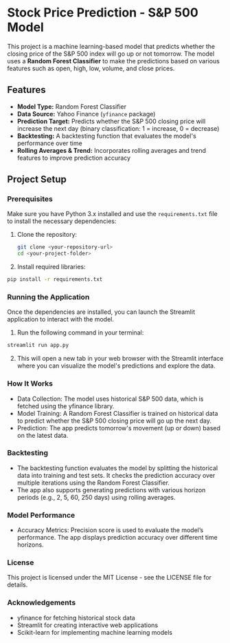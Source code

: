 # Stock Price Prediction - S&P 500 Model

This project is a machine learning-based model that predicts whether the closing price of the S&P 500 index will go up or not tomorrow. The model uses a **Random Forest Classifier** to make the predictions based on various features such as open, high, low, volume, and close prices.

## Features
- **Model Type:** Random Forest Classifier
- **Data Source:** Yahoo Finance (`yfinance` package)
- **Prediction Target:** Predicts whether the S&P 500 closing price will increase the next day (binary classification: 1 = increase, 0 = decrease)
- **Backtesting:** A backtesting function that evaluates the model's performance over time
- **Rolling Averages & Trend:** Incorporates rolling averages and trend features to improve prediction accuracy

## Project Setup

### Prerequisites
Make sure you have Python 3.x installed and use the `requirements.txt` file to install the necessary dependencies:

1. Clone the repository:
   ```bash
   git clone <your-repository-url>
   cd <your-project-folder>

2. Install required libraries:
  ```bash
  pip install -r requirements.txt
```
  

### Running the Application
Once the dependencies are installed, you can launch the Streamlit application to interact with the model.

1. Run the following command in your terminal:

  ```bash
  streamlit run app.py
  ```
2. This will open a new tab in your web browser with the Streamlit interface where you can visualize the model's predictions and explore the data.

### How It Works
- Data Collection: The model uses historical S&P 500 data, which is fetched using the yfinance library.
- Model Training: A Random Forest Classifier is trained on historical data to predict whether the S&P 500 closing price will go up the next day.
- Prediction: The app predicts tomorrow's movement (up or down) based on the latest data.

### Backtesting
- The backtesting function evaluates the model by splitting the historical data into training and test sets. It checks the prediction accuracy over multiple iterations using the Random Forest Classifier.
- The app also supports generating predictions with various horizon periods (e.g., 2, 5, 60, 250 days) using rolling averages.

### Model Performance
- Accuracy Metrics: Precision score is used to evaluate the model’s performance. The app displays prediction accuracy over different time horizons.

### License
This project is licensed under the MIT License - see the LICENSE file for details.

### Acknowledgements
- yfinance for fetching historical stock data
- Streamlit for creating interactive web applications
- Scikit-learn for implementing machine learning models
